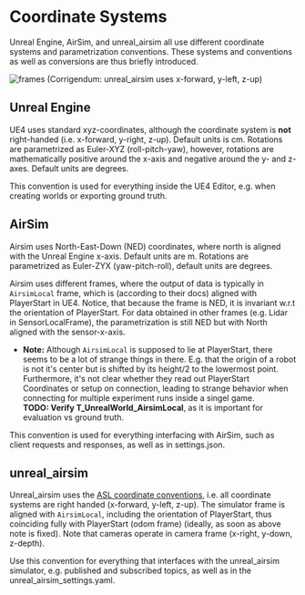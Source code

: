 # Coordinate Systems
Unreal Engine, AirSim, and unreal_airsim all use different coordinate systems and parametrization conventions. 
These systems and conventions as well as conversions are thus briefly introduced.

![frames](https://user-images.githubusercontent.com/36043993/80600107-345e2280-8a2c-11ea-93eb-725172b85ca2.png)
(Corrigendum: unreal_airsim uses x-forward, y-left, z-up)

## Unreal Engine
UE4 uses standard xyz-coordinates, although the coordinate system is **not** right-handed (i.e. x-forward, y-right, z-up).
Default units is cm.
Rotations are parametrized as Euler-XYZ (roll-pitch-yaw), however, rotations are mathematically positive around the x-axis and negative around the y- and z-axes.
Default units are degrees.

This convention is used for everything inside the UE4 Editor, e.g. when creating worlds or exporting ground truth.

## AirSim
Airsim uses North-East-Down (NED) coordinates, where north is aligned with the Unreal Engine x-axis. 
Default units are m. 
Rotations are parametrized as Euler-ZYX (yaw-pitch-roll), default units are degrees.

Airsim uses different frames, where the output of data is typically in `AirsimLocal` frame, which is (according to their docs) aligned with PlayerStart in UE4.
Notice, that because the frame is NED, it is invariant w.r.t the orientation of PlayerStart.
For data obtained in other frames (e.g. Lidar in SensorLocalFrame), the parametrization is still NED but with North aligned with the sensor-x-axis.

* **Note:** Although `AirsimLocal` is supposed to lie at PlayerStart, there seems to be a lot of strange things in there.
  E.g. that the origin of a robot is not it's center but is shifted by its height/2 to the lowermost point. 
  Furthermore, it's not clear whether they read out PlayerStart Coordinates or setup on connection, leading to strange behavior when connecting for multiple experiment runs inside a singel game.\
    **TODO: Verify T_UnrealWorld_AirsimLocal**, as it is important for evaluation vs ground truth.

This convention is used for everything interfacing with AirSim, such as client requests and responses, as well as in settings.json.

## unreal_airsim
Unreal_airsim uses the [ASL coordinate conventions](https://github.com/ethz-asl/mav_tools/wiki/Coordinate-Systems), i.e. all coordinate systems are right handed (x-forward, y-left, z-up).
The simulator frame is aligned with `AirsimLocal`, including the orientation of PlayerStart, thus coinciding fully with PlayerStart (odom frame) (ideally, as soon as above note is fixed).
Note that cameras operate in camera frame (x-right, y-down, z-depth).

Use this convention for everything that interfaces with the unreal_airsim simulator, e.g. published and subscribed topics, as well as in the unreal_airsim_settings.yaml.
